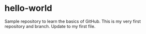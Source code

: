 # hello-world
Sample repository to learn the basics of GitHub. 
This is my very first repository and branch.
Update to my first file.
